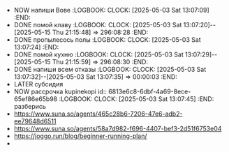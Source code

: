 - NOW напиши Вове
  :LOGBOOK:
  CLOCK: [2025-05-03 Sat 13:07:09]
  :END:
- DONE помой клаву
  :LOGBOOK:
  CLOCK: [2025-05-03 Sat 13:07:20]--[2025-05-15 Thu 21:15:48] =>  296:08:28
  :END:
- DONE пропылесось полы
  :LOGBOOK:
  CLOCK: [2025-05-03 Sat 13:07:24]
  :END:
- DONE помой кухню
  :LOGBOOK:
  CLOCK: [2025-05-03 Sat 13:07:29]--[2025-05-15 Thu 21:15:59] =>  296:08:30
  :END:
- DONE напиши всем отказы
  :LOGBOOK:
  CLOCK: [2025-05-03 Sat 13:07:32]--[2025-05-03 Sat 13:07:35] =>  00:00:03
  :END:
- LATER субсидия
- NOW рассрочка kupinekopi
  id:: 6813e6c8-6dbf-4a69-8ece-65ef86e65b98
  :LOGBOOK:
  CLOCK: [2025-05-03 Sat 13:07:45]
  :END:
  разберись
- https://www.suna.so/agents/465c28b6-7206-47e6-adb2-ee79648d6511
- https://www.suna.so/agents/58a7d982-f696-4407-bef3-2d51f6753e04
- https://joggo.run/blog/beginner-running-plan/
-
